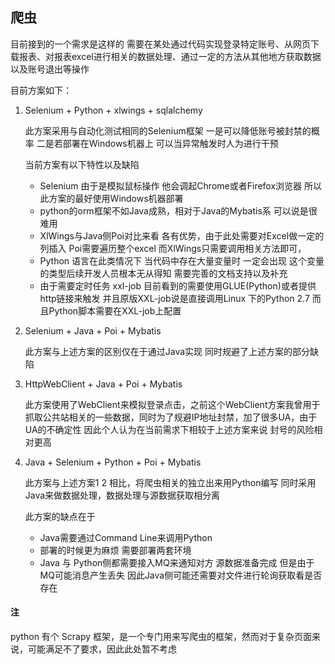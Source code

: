 ## 爬虫

目前接到的一个需求是这样的 需要在某处通过代码实现登录特定账号、从网页下载报表、对报表excel进行相关的数据处理、通过一定的方法从其他地方获取数据以及账号退出等操作

目前方案如下：

1. Selenium + Python + xlwings + sqlalchemy

    此方案采用与自动化测试相同的Selenium框架 一是可以降低账号被封禁的概率 二是若部署在Windows机器上 可以当异常触发时人为进行干预

    当前方案有以下特性以及缺陷
    - Selenium 由于是模拟鼠标操作 他会调起Chrome或者Firefox浏览器 所以此方案的最好使用Windows机器部署
    - python的orm框架不如Java成熟，相对于Java的Mybatis系 可以说是很难用
    - XlWings与Java侧Poi对比来看 各有优势，由于此处需要对Excel做一定的列插入 Poi需要遍历整个excel 而XlWings只需要调用相关方法即可，
    - Python 语言在此类情况下 当代码中存在大量变量时 一定会出现 这个变量的类型后续开发人员根本无从得知 需要完善的文档支持以及补充
    - 由于需要定时任务 xxl-job 目前看到的需要使用GLUE(Python)或者提供http链接来触发 并且原版XXL-job说是直接调用Linux 下的Python 2.7 而且Python脚本需要在XXL-job上配置

2. Selenium + Java + Poi + Mybatis
   
   此方案与上述方案的区别仅在于通过Java实现 同时规避了上述方案的部分缺陷

3. HttpWebClient + Java + Poi + Mybatis 
   
   此方案使用了WebClient来模拟登录点击，之前这个WebClient方案我曾用于抓取公共站相关的一些数据，同时为了规避IP地址封禁，加了很多UA，由于UA的不确定性 因此个人认为在当前需求下相较于上述方案来说 封号的风险相对更高

4. Java + Selenium + Python + Poi + Mybatis
   
   此方案与上述方案1 2 相比，将爬虫相关的独立出来用Python编写 同时采用Java来做数据处理，数据处理与源数据获取相分离
   
   此方案的缺点在于
   - Java需要通过Command Line来调用Python
   - 部署的时候更为麻烦 需要部署两套环境
   - Java 与 Python侧都需要接入MQ来通知对方 源数据准备完成 但是由于MQ可能消息产生丢失 因此Java侧可能还需要对文件进行轮询获取看是否存在

#### 注

python 有个 Scrapy 框架，是一个专门用来写爬虫的框架，然而对于复杂页面来说，可能满足不了要求，因此此处暂不考虑